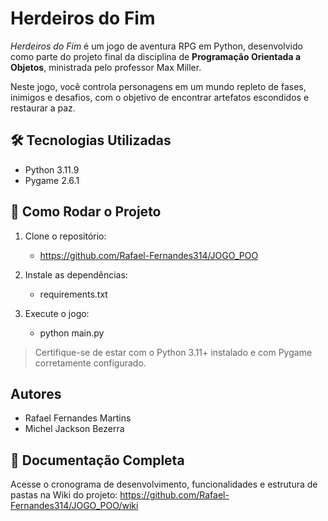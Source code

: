 # Herdeiros do Fim

*Herdeiros do Fim* é um jogo de aventura RPG em Python, desenvolvido como parte do projeto final da disciplina de **Programação Orientada a Objetos**, ministrada pelo professor Max Miller.

Neste jogo, você controla personagens em um mundo repleto de fases, inimigos e desafios, com o objetivo de encontrar artefatos escondidos e restaurar a paz.

## 🛠 Tecnologias Utilizadas

- Python 3.11.9
- Pygame 2.6.1

## 🚀 Como Rodar o Projeto

1. Clone o repositório:

   * https://github.com/Rafael-Fernandes314/JOGO_POO

2. Instale as dependências:

   * requirements.txt

3. Execute o jogo:

   * python main.py

> Certifique-se de estar com o Python 3.11+ instalado e com Pygame corretamente configurado.

## Autores

- Rafael Fernandes Martins
- Michel Jackson Bezerra

## 📄 Documentação Completa

Acesse o cronograma de desenvolvimento, funcionalidades e estrutura de pastas na Wiki do projeto: https://github.com/Rafael-Fernandes314/JOGO_POO/wiki
